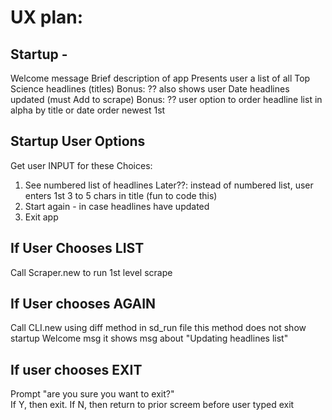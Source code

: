 # UX plan:

## Startup - 
   Welcome message
   Brief description of app
   Presents user a list of all Top Science headlines (titles)
     Bonus: ?? also shows user Date headlines updated (must Add to scrape)
     Bonus:  ?? user option to order headline list 
             in alpha by title or date order newest 1st 

## Startup User Options
   Get user INPUT for these Choices:
   1.  See numbered list of headlines
         Later??: instead of numbered list, 
                   user enters 1st 3 to 5 chars in title (fun to code this)
   2.  Start again - in case headlines have updated
   3.  Exit app

 
## If User Chooses LIST

   Call Scraper.new to run 1st level scrape

## If User chooses AGAIN
   Call CLI.new using diff method in sd_run file
   this method does not show startup Welcome msg
   it shows msg about "Updating headlines list"
   
## If user chooses EXIT
   Prompt "are you sure you want to exit?"  
   If Y, then exit.  If N, then return to prior screem before user typed exit
